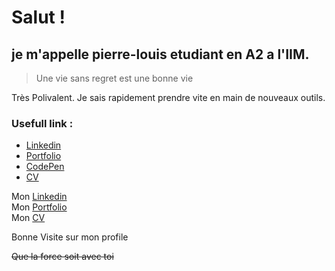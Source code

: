 # Salut !
## je m'appelle **pierre-louis** etudiant en A2 a l'IIM. 

>Une vie sans regret est une bonne vie

Très Polivalent. Je sais rapidement prendre vite en main de nouveaux outils. 


### Usefull link : 
  <ul>
    <li><a href="https://www.linkedin.com/in/pierre-louis-sans-7756b0223/">Linkedin</a></li>
    <li><a href="https://portfolio-pl83.vercel.app">Portfolio</a></li>
    <li><a href="https://codepen.io/zorgos">CodePen</a></li>
    <li><a href="CV_Pierre-louis_SANS.pdf" download>CV</a></li>
  </ul>

Mon <a href="https://www.linkedin.com/in/pierre-louis-sans-7756b0223/">Linkedin</a>
<br>
Mon <a href="https://portfolio-pl83.vercel.app">Portfolio</a>
<br>
Mon <a href="CV_Pierre-louis_SANS.pdf" download>CV</a>

Bonne Visite sur mon profile

~~Que la force soit avec toi~~
